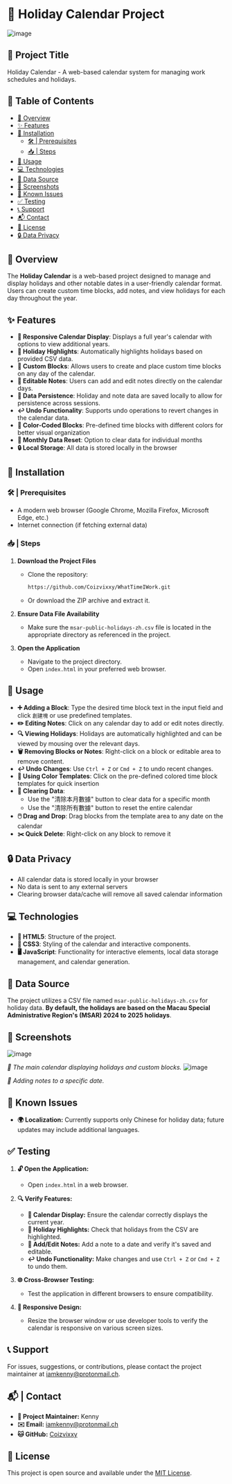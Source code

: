 # 📅 Holiday Calendar Project
![image](https://github.com/Coizvixxy/WhatTimeIWork/blob/main/image2.png)

## 📌 Project Title
Holiday Calendar - A web-based calendar system for managing work schedules and holidays.

## 📜 Table of Contents
<!-- TOC start (generated with https://github.com/derlin/bitdowntoc) -->

- [📖 Overview](#-overview)
- [✨ Features](#-features)
- [🔧 Installation](#-installation)
   * [🛠️ | Prerequisites](#-prerequisites)
   * [📥 | Steps](#-steps)
- [🚀 Usage](#-usage)
- [💻 Technologies](#-technologies)
- [📂 Data Source](#-data-source)
- [📸 Screenshots](#-screenshots)
- [🐞 Known Issues](#-known-issues)
- [✅ Testing](#-testing)
- [📞 Support](#-support)
- [📬 Contact](#-contact)
- [📄 License](#-license)
- [🔒 Data Privacy](#-data-privacy)

<!-- TOC end -->


<!-- TOC --><a name="-overview"></a>
## 📖 Overview

The **Holiday Calendar** is a web-based project designed to manage and display holidays and other notable dates in a user-friendly calendar format. Users can create custom time blocks, add notes, and view holidays for each day throughout the year.

<!-- TOC --><a name="-features"></a>
## ✨ Features

- **📅 Responsive Calendar Display**: Displays a full year's calendar with options to view additional years.
- **🌟 Holiday Highlights**: Automatically highlights holidays based on provided CSV data.
- **🧱 Custom Blocks**: Allows users to create and place custom time blocks on any day of the calendar.
- **📝 Editable Notes**: Users can add and edit notes directly on the calendar days.
- **💾 Data Persistence**: Holiday and note data are saved locally to allow for persistence across sessions.
- **↩️ Undo Functionality**: Supports undo operations to revert changes in the calendar data.
- **🎨 Color-Coded Blocks**: Pre-defined time blocks with different colors for better visual organization
- **🔄 Monthly Data Reset**: Option to clear data for individual months
- **🔒 Local Storage**: All data is stored locally in the browser

<!-- TOC --><a name="-installation"></a>
## 🔧 Installation

<!-- TOC --><a name="-prerequisites"></a>
### 🛠️ | Prerequisites

- A modern web browser (Google Chrome, Mozilla Firefox, Microsoft Edge, etc.)
- Internet connection (if fetching external data)

<!-- TOC --><a name="-steps"></a>
### 📥 | Steps

1. **Download the Project Files**
   - Clone the repository:
     ```bash
     https://github.com/Coizvixxy/WhatTimeIWork.git
     ```
   - Or download the ZIP archive and extract it.

2. **Ensure Data File Availability**
   - Make sure the `msar-public-holidays-zh.csv` file is located in the appropriate directory as referenced in the project.

3. **Open the Application**
   - Navigate to the project directory.
   - Open `index.html` in your preferred web browser.

<!-- TOC --><a name="-usage"></a>
## 🚀 Usage

- **➕ Adding a Block**: Type the desired time block text in the input field and click `創建塊` or use predefined templates.
- **✏️ Editing Notes**: Click on any calendar day to add or edit notes directly.
- **🔍 Viewing Holidays**: Holidays are automatically highlighted and can be viewed by mousing over the relevant days.
- **🗑️ Removing Blocks or Notes**: Right-click on a block or editable area to remove content.
- **↩️ Undo Changes**: Use `Ctrl + Z` or `Cmd + Z` to undo recent changes.
- **🎨 Using Color Templates**: Click on the pre-defined colored time block templates for quick insertion
- **🔄 Clearing Data**: 
  - Use the "清除本月數據" button to clear data for a specific month
  - Use the "清除所有數據" button to reset the entire calendar
- **🖱️ Drag and Drop**: Drag blocks from the template area to any date on the calendar
- **✂️ Quick Delete**: Right-click on any block to remove it

## 🔒 Data Privacy

- All calendar data is stored locally in your browser
- No data is sent to any external servers
- Clearing browser data/cache will remove all saved calendar information

<!-- TOC --><a name="-technologies"></a>
## 💻 Technologies

- **📄 HTML5**: Structure of the project.
- **🎨 CSS3**: Styling of the calendar and interactive components.
- **🖥️ JavaScript**: Functionality for interactive elements, local data storage management, and calendar generation.

<!-- TOC --><a name="-data-source"></a>
## 📂 Data Source

The project utilizes a CSV file named `msar-public-holidays-zh.csv` for holiday data. **By default, the holidays are based on the Macau Special Administrative Region's (MSAR) 2024 to 2025 holidays**.

<!-- TOC --><a name="-screenshots"></a>
## 📸 Screenshots

![image](https://github.com/Coizvixxy/WhatTimeIWork/blob/main/image3.png)


*📅 The main calendar displaying holidays and custom blocks.*
![image](https://github.com/Coizvixxy/WhatTimeIWork/blob/main/image1.png)

 
*📝 Adding notes to a specific date.*


<!-- TOC --><a name="-known-issues"></a>
## 🐞 Known Issues

- **🌍 Localization:** Currently supports only Chinese for holiday data; future updates may include additional languages.


<!-- TOC --><a name="-testing"></a>
## ✅ Testing

1. **🔓 Open the Application:**
   - Open `index.html` in a web browser.

2. **🔍 Verify Features:**
   - **📅 Calendar Display:** Ensure the calendar correctly displays the current year.
   - **🌟 Holiday Highlights:** Check that holidays from the CSV are highlighted.
   - **📝 Add/Edit Notes:** Add a note to a date and verify it's saved and editable.
   - **↩️ Undo Functionality:** Make changes and use `Ctrl + Z` or `Cmd + Z` to undo them.

3. **🌐 Cross-Browser Testing:**
   - Test the application in different browsers to ensure compatibility.

4. **📱 Responsive Design:**
   - Resize the browser window or use developer tools to verify the calendar is responsive on various screen sizes.


<!-- TOC --><a name="-support"></a>
## 📞 Support

For issues, suggestions, or contributions, please contact the project maintainer at [iamkenny@protonmail.ch](mailto:iamkenny@protonmail.ch).

<!-- TOC --><a name="-contact"></a>
## 📬 | Contact

- **👤 Project Maintainer:** Kenny
- **✉️ Email:** [iamkenny@protonmail.ch](mailto:iamkenny@protonmail.ch)
- **🐱 GitHub:** [Coizvixxy](https://github.com/coizvixxy)

<!-- TOC --><a name="-license"></a>
## 📄 License

This project is open source and available under the [MIT License](LICENSE.md).
